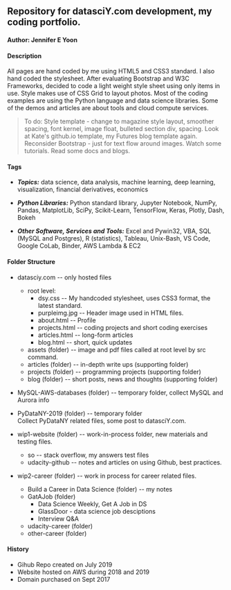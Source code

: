 ## Repository for datasciY.com development, my coding portfolio.  

#### Author: Jennifer E Yoon  

#### Description  

All pages are hand coded by me using HTML5 and CSS3 standard.  I also hand coded the stylesheet.  After evaluating Bootstrap and W3C  Frameworks, decided to code a light weight style sheet using only items in use.  Style makes use of CSS Grid to layout photos.  Most of the coding examples are using the Python language and data science libraries.  Some of the demos and articles are about tools and cloud compute services.  

>To do: Style template - change to magazine style layout, smoother spacing, font kernel, image float, bulleted section div, spacing.  Look at Kate's github.io template, my Futures blog template again.  
>Reconsider Bootstrap - just for text flow around images.  Watch some tutorials.  Read some docs and blogs.  

#### Tags  
  
 * ***Topics:*** data science, data analysis, machine learning, deep learning, visualization, financial derivatives, economics

 * ***Python Libraries:*** Python standard library, Jupyter Notebook, NumPy, Pandas, MatplotLib, SciPy, Scikit-Learn, TensorFlow, Keras, Plotly, Dash, Bokeh 
 
 * ***Other Software, Services and Tools:*** Excel and Pywin32, VBA, SQL (MySQL and Postgres), R (statistics), Tableau, Unix-Bash, VS Code, Google CoLab, Binder, AWS Lambda & EC2


#### Folder Structure  

 * datasciy.com -- only hosted files
   * root level:
     - dsy.css -- My handcoded stylesheet, uses CSS3 format, the latest standard.
     - purpleimg.jpg -- Header image used in HTML files.
     - about.html -- Profile
     - projects.html -- coding projects and short coding exercises 
     - articles.html -- long-form articles
     - blog.html -- short, quick updates 
   * assets (folder) -- image and pdf files called at root level by src command.
   * articles (folder) -- in-depth write ups (supporting folder)
   * projects (folder) -- programming projects (supporting folder)
   * blog (folder) -- short posts, news and thoughts (supporting folder)
 
 * MySQL-AWS-databases (folder) -- temporary folder, collect MySQL and Aurora info  

 * PyDataNY-2019 (folder) -- temporary folder  
   Collect PyDataNY related files, some post to datasciY.com.  

 * wip1-website (folder) -- work-in-process folder, new materials and testing files.  
   * so -- stack overflow, my answers test files
   * udacity-github -- notes and articles on using Github, best practices.  
 
 * wip2-career (folder) -- work in process for career related files.  
    * Build a Career in Data Science (folder) -- my notes
    * GatAJob (folder) 
       - Data Science Weekly, Get A Job in DS
       - GlassDoor - data science job desciptions
       - Interview Q&A
    * udacity-career (folder) 
    * other-career (folder)

#### History  

 * Gihub Repo created on July 2019
 * Website hosted on AWS during 2018 and 2019
 * Domain purchased on Sept 2017  

